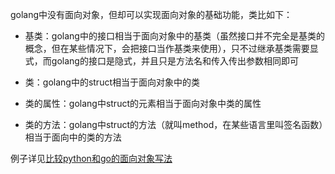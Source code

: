 golang中没有面向对象，但却可以实现面向对象的基础功能，类比如下：

- 基类：golang中的接口相当于面向对象中的基类（虽然接口并不完全是基类的概念，但在某些情况下，会把接口当作基类来使用），只不过继承基类需要显式，而golang的接口是隐式，并且只是方法名和传入传出参数相同即可

- 类：golang中的struct相当于面向对象中的类

- 类的属性：golang中struct的元素相当于面向对象中类的属性

- 类的方法：golang中struct的方法（就叫method，在某些语言里叫签名函数）相当于面向中的类的方法

例子详见[比较python和go的面向对象写法](./../../method/overview/#pythongo)
